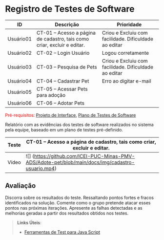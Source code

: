 # Registro de Testes de Software

| **ID** | **Descrição**                                                | **Prioridade** |
| ------ | ------------------------------------------------------------ | -------------- |
| Usuário01  | CT-01 – Acesso a página de cadastro, tais como criar, excluir e editar.| Criou e Excluiu com facilidade. Dificuldade ao editar           |
| Usuário02 |CT-02 – Login Usuário| Logou corretamente           |
| Usuário03 | CT-03 – Pesquisa de Pets |Criou e Excluiu com facilidade. Dificuldade ao editar           |
| Usuário04 | CT-04 – Cadastrar Pet | Erro ao digitar e-mail           |
| Usuário05 | CT-05 – Acessar Pets para adoção |  |
| Usuário06 | CT-06 – Adotar Pets |  |


<span style="color:red">Pré-requisitos: <a href="3-Projeto de Interface.md"> Projeto de Interface</a></span>, <a href="8-Plano de Testes de Software.md"> Plano de Testes de Software</a>

Relatório com as evidências dos testes de software realizados no sistema pela equipe, baseado em um plano de testes pré-definido.

| Teste | CT-01 – Acesso a página de cadastro, tais como criar, excluir e editar. |
| ----- | ------------------------------------------------------------ |
| Vídeo |![] (https://github.com/ICEI-PUC-Minas-PMV-ADS/Adote-pet/blob/main/docs/img/cadastro-usuario.mp4) |



## Avaliação

Discorra sobre os resultados do teste. Ressaltando pontos fortes e fracos identificados na solução. Comente como o grupo pretende atacar esses pontos nas próximas iterações. Apresente as falhas detectadas e as melhorias geradas a partir dos resultados obtidos nos testes.

> **Links Úteis**:
> - [Ferramentas de Test para Java Script](https://geekflare.com/javascript-unit-testing/)
